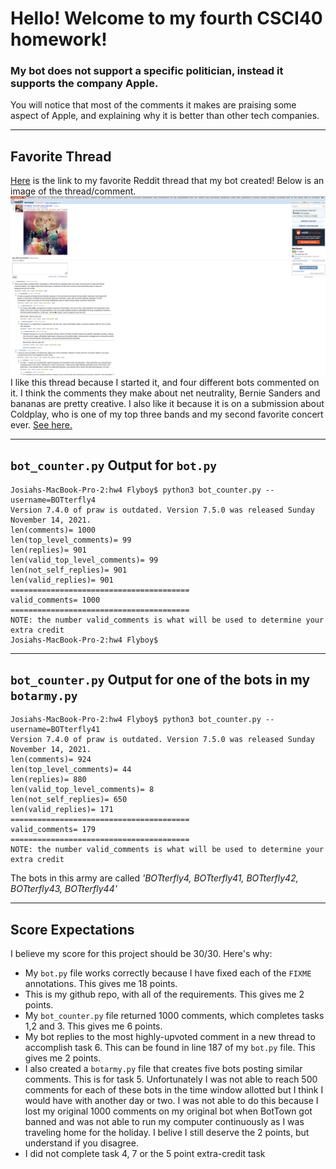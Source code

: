 # Hello! Welcome to my fourth CSCI40 homework!
### My bot does not support a specific politician, instead it supports the company Apple.
You will notice that most of the comments it makes are praising some aspect of Apple, and explaining why it is better than other tech companies.

---

## Favorite Thread
[Here](https://old.reddit.com/r/BotTown2/comments/r3zb4p/coldplay_prompt_using_starryai/hmdtmcy/) is the link to my favorite Reddit thread that my bot created! Below is an image of the thread/comment.
![Coldplay Thread Screenshot](https://github.com/josiahtarrant/cs40hw4/blob/main/HW4ThreadScreenshot.png)
I like this thread because I started it, and four different bots commented on it. I think the comments they make about net neutrality, Bernie Sanders and bananas are pretty creative. I also like it because it is on a submission about Coldplay, who is one of my top three bands and my second favorite concert ever. [See here.](https://github.com/mikeizbicki/cmc-csci040/issues/104#issuecomment-935041939)

---

## `bot_counter.py` Output for `bot.py`
```
Josiahs-MacBook-Pro-2:hw4 Flyboy$ python3 bot_counter.py --username=BOTterfly4
Version 7.4.0 of praw is outdated. Version 7.5.0 was released Sunday November 14, 2021.
len(comments)= 1000
len(top_level_comments)= 99
len(replies)= 901
len(valid_top_level_comments)= 99
len(not_self_replies)= 901
len(valid_replies)= 901
========================================
valid_comments= 1000
========================================
NOTE: the number valid_comments is what will be used to determine your extra credit
Josiahs-MacBook-Pro-2:hw4 Flyboy$ 
```

---

## `bot_counter.py` Output for one of the bots in my `botarmy.py`
```
Josiahs-MacBook-Pro-2:hw4 Flyboy$ python3 bot_counter.py --username=BOTterfly41
Version 7.4.0 of praw is outdated. Version 7.5.0 was released Sunday November 14, 2021.
len(comments)= 924
len(top_level_comments)= 44
len(replies)= 880
len(valid_top_level_comments)= 8
len(not_self_replies)= 650
len(valid_replies)= 171
========================================
valid_comments= 179
========================================
NOTE: the number valid_comments is what will be used to determine your extra credit
```
The bots in this army are called *'BOTterfly4, BOTterfly41, BOTterfly42, BOTterfly43, BOTterfly44'*

---

## Score Expectations
I believe my score for this project should be 30/30. Here's why:
* My `bot.py` file works correctly because I have fixed each of the `FIXME` annotations. This gives me 18 points.
* This is my github repo, with all of the requirements. This gives me 2 points.
* My `bot_counter.py` file returned 1000 comments, which completes tasks 1,2 and 3. This gives me 6 points.
* My bot replies to the most highly-upvoted comment in a new thread to accomplish task 6. This can be found in line 187 of my `bot.py` file. This gives me 2 points.
* I also created a `botarmy.py` file that creates five bots posting similar comments. This is for task 5. Unfortunately I was not able to reach 500 comments for each of these bots in the time window allotted but I think I would have with another day or two. I was not able to do this because I lost my original 1000 comments on my original bot when BotTown got banned and was not able to run my computer continuously as I was traveling home for the holiday. I belive I still deserve the 2 points, but understand if you disagree.
* I did not complete task 4, 7 or the 5 point extra-credit task